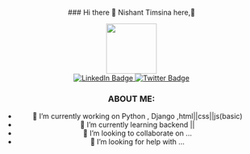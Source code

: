 <p align="center">### Hi there 👋 Nishant Timsina here,👋</p>


<div id="header" align="center">
  <img src="https://media.giphy.com/media/M9gbBd9nbDrOTu1Mqx/giphy.gif" width="100"/>
</div>
<div id="badges" align="center">
  <a href="https://www.linkedin.com/in/nishant-timsina-405134208">
    <img src="https://img.shields.io/badge/LinkedIn-blue?style=for-the-badge&logo=linkedin&logoColor=white" alt="LinkedIn Badge"/>
  </a>
  <a href="https://twitter.com/nishantimsna51">
    <img src="https://img.shields.io/badge/Twitter-blue?style=for-the-badge&logo=twitter&logoColor=white" alt="Twitter Badge"/>
  </a>
<div><img src="https://komarev.com/ghpvc/?username=nishant51&style=flat-square&color=blue" alt=""/><div>
  
</div>


<!--
**nishant51/nishant51** is a ✨ _special_ ✨ repository because its `README.md` (this file) appears on your GitHub profile.

Here are some ideas to get you started:
-->
### ABOUT ME:
- 🔭  I’m currently working on Python , Django ,html||css||js(basic)
- 🌱 I’m currently learning backend || 
- 👯 I’m looking to collaborate on ...
- 🤔 I’m looking for help with ...

